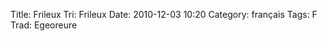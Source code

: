 Title: Frileux
 Tri: Frileux
 Date: 2010-12-03 10:20
 Category: français
 Tags: F
 Trad: Egeoreure
 